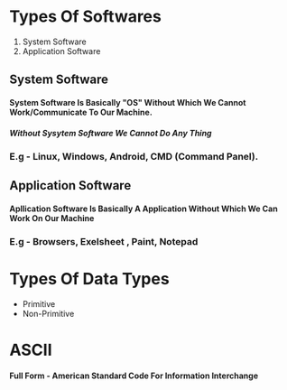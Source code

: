 # Types Of Softwares

1. System Software
2. Application Software 

## System Software 

#### System Software Is Basically "OS" Without Which We Cannot Work/Communicate To Our Machine.
##### Without Sysytem Software We Cannot Do Any Thing 
### E.g - Linux, Windows, Android, CMD  (Command Panel).

## Application Software 

#### Apllication Software Is Basically A Application Without Which We Can Work On Our Machine 
### E.g - Browsers, Exelsheet , Paint, Notepad 


# Types Of Data Types

* Primitive
* Non-Primitive


# ASCII
#### Full Form - American Standard Code For Information Interchange 
